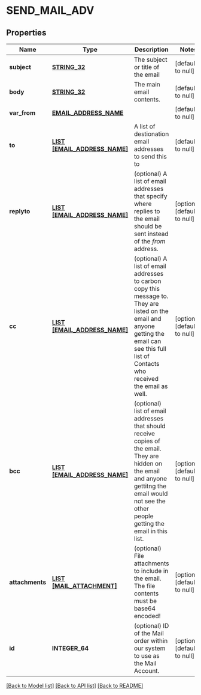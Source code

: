 # SEND_MAIL_ADV

## Properties
Name | Type | Description | Notes
------------ | ------------- | ------------- | -------------
**subject** | [**STRING_32**](STRING_32.md) | The subject or title of the email | [default to null]
**body** | [**STRING_32**](STRING_32.md) | The main email contents. | [default to null]
**var_from** | [**EMAIL_ADDRESS_NAME**](EmailAddressName.md) |  | [default to null]
**to** | [**LIST [EMAIL_ADDRESS_NAME]**](EmailAddressName.md) | A list of destionation email addresses to send this to | [default to null]
**replyto** | [**LIST [EMAIL_ADDRESS_NAME]**](EmailAddressName.md) | (optional) A list of email addresses that specify where replies to the email should be sent instead of the _from_ address. | [optional] [default to null]
**cc** | [**LIST [EMAIL_ADDRESS_NAME]**](EmailAddressName.md) | (optional) A list of email addresses to carbon copy this message to.  They are listed on the email and anyone getting the email can see this full list of Contacts who received the email as well. | [optional] [default to null]
**bcc** | [**LIST [EMAIL_ADDRESS_NAME]**](EmailAddressName.md) | (optional) list of email addresses that should receive copies of the email.  They are hidden on the email and anyone gettitng the email would not see the other people getting the email in this list. | [optional] [default to null]
**attachments** | [**LIST [MAIL_ATTACHMENT]**](MailAttachment.md) | (optional) File attachments to include in the email.  The file contents must be base64 encoded! | [optional] [default to null]
**id** | **INTEGER_64** | (optional)  ID of the Mail order within our system to use as the Mail Account. | [optional] [default to null]

[[Back to Model list]](../README.md#documentation-for-models) [[Back to API list]](../README.md#documentation-for-api-endpoints) [[Back to README]](../README.md)



